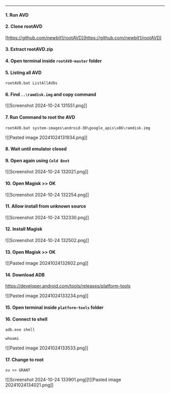

---

#### 1. Run AVD
#### 2. Clone rootAVD
[https://github.com/newbit1/rootAVD](https://github.com/newbit1/rootAVD)
#### 3. Extract rootAVD.zip
#### 4. Open terminal inside `rootAVD-master` folder
#### 5. Listing all AVD
```
rootAVD.bat ListAllAVDs
```
#### 6. Find `..\ramdisk.img` and copy command
![[Screenshot 2024-10-24 131551.png]]

#### 7. Run Command to root the AVD
```
rootAVD.bat system-images\android-30\google_apis\x86\ramdisk.img
```
![[Pasted image 20241024131934.png]]
#### 8. Wait until emulator closed
#### 9. Open again using `Cold Boot`
![[Screenshot 2024-10-24 132021.png]]

#### 10. Open Magisk >> OK
![[Screenshot 2024-10-24 132254.png]]
#### 11. Allow install from unknown source
![[Screenshot 2024-10-24 132330.png]]
#### 12. Install Magisk
![[Screenshot 2024-10-24 132502.png]]
#### 13. Open Magisk >> OK
![[Pasted image 20241024132602.png]]
#### 14. Download ADB
https://developer.android.com/tools/releases/platform-tools

![[Pasted image 20241024133234.png]]

#### 15. Open terminal inside `platform-tools` folder
#### 16. Connect to shell
```
adb.exe shell
```
```
whoami
```
![[Pasted image 20241024133533.png]]
#### 17. Change to root
```
su >> GRANT
```
![[Screenshot 2024-10-24 133901.png]]![[Pasted image 20241024134021.png]]

